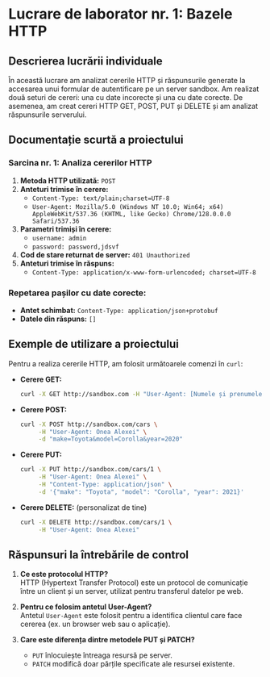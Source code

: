# Lucrare de laborator nr. 1: Bazele HTTP

## Descrierea lucrării individuale

În această lucrare am analizat cererile HTTP și răspunsurile generate la accesarea unui formular de autentificare pe un server sandbox. Am realizat două seturi de cereri: una cu date incorecte și una cu date corecte. De asemenea, am creat cereri HTTP GET, POST, PUT și DELETE și am analizat răspunsurile serverului.

## Documentație scurtă a proiectului

### Sarcina nr. 1: Analiza cererilor HTTP

1. **Metoda HTTP utilizată:** `POST`
2. **Anteturi trimise în cerere:**
   - `Content-Type: text/plain;charset=UTF-8`
   - `User-Agent: Mozilla/5.0 (Windows NT 10.0; Win64; x64) AppleWebKit/537.36 (KHTML, like Gecko) Chrome/128.0.0.0 Safari/537.36`
3. **Parametri trimiși în cerere:**
   - `username: admin`
   - `password: password,jdsvf`
4. **Cod de stare returnat de server:** `401 Unauthorized`
5. **Anteturi trimise în răspuns:**
   - `Content-Type: application/x-www-form-urlencoded; charset=UTF-8`

### Repetarea pașilor cu date corecte:

- **Antet schimbat:** `Content-Type: application/json+protobuf`
- **Datele din răspuns:** `[]`

## Exemple de utilizare a proiectului

Pentru a realiza cererile HTTP, am folosit următoarele comenzi în `curl`:

- **Cerere GET:**

  ```bash
  curl -X GET http://sandbox.com -H "User-Agent: [Numele și prenumele]"
  ```

- **Cerere POST:**

  ```bash
  curl -X POST http://sandbox.com/cars \
       -H "User-Agent: Onea Alexei" \
       -d "make=Toyota&model=Corolla&year=2020"
  ```

- **Cerere PUT:**

  ```bash
  curl -X PUT http://sandbox.com/cars/1 \
       -H "User-Agent: Onea Alexei" \
       -H "Content-Type: application/json" \
       -d '{"make": "Toyota", "model": "Corolla", "year": 2021}'
  ```

- **Cerere DELETE:** (personalizat de tine)
  ```bash
  curl -X DELETE http://sandbox.com/cars/1 \
       -H "User-Agent: Onea Alexei"
  ```

## Răspunsuri la întrebările de control

1. **Ce este protocolul HTTP?**  
   HTTP (Hypertext Transfer Protocol) este un protocol de comunicație între un client și un server, utilizat pentru transferul datelor pe web.

2. **Pentru ce folosim antetul User-Agent?**  
   Antetul `User-Agent` este folosit pentru a identifica clientul care face cererea (ex. un browser web sau o aplicație).

3. **Care este diferența dintre metodele PUT și PATCH?**
   - `PUT` înlocuiește întreaga resursă pe server.
   - `PATCH` modifică doar părțile specificate ale resursei existente.
